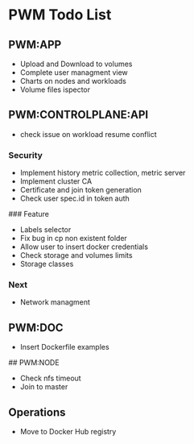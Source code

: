 # PWM Todo List

## PWM:APP

- Upload and Download to volumes
- Complete user managment view
- Charts on nodes and workloads
- Volume files ispector

## PWM:CONTROLPLANE:API

- check issue on workload resume conflict

### Security

- Implement history metric collection, metric server
- Implement cluster CA 
- Certificate and join token generation
- Check user spec.id in token auth

### Feature

- Labels selector
- Fix bug in cp non existent folder
- Allow user to insert docker credentials
- Check storage and volumes limits
- Storage classes

### Next

- Network managment

## PWM:DOC

- Insert Dockerfile examples

## PWM:NODE

- Check nfs timeout
- Join to master

## Operations

-  Move to Docker Hub registry